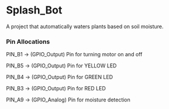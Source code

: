 # Splash_Bot
A project that automatically waters plants based on soil moisture.


### Pin Allocations
PIN_B1 -> (GPIO_Output) Pin for turning motor on and off

PIN_B5 -> (GPIO_Output) Pin for YELLOW LED

PIN_B4 -> (GPIO_Output) Pin for GREEN LED

PIN_B3 -> (GPIO_Output) Pin for RED LED

PIN_A9 -> (GPIO_Analog) Pin for moisture detection
